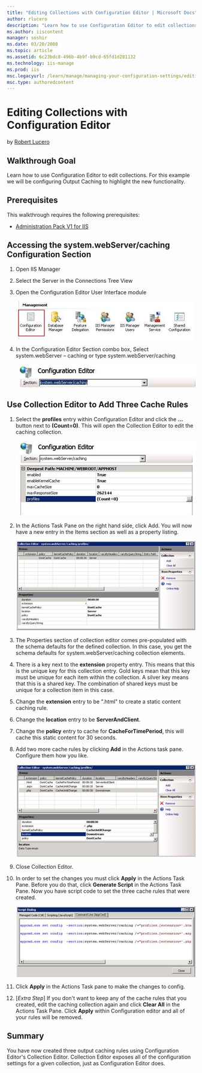 ```yaml
---
title: "Editing Collections with Configuration Editor | Microsoft Docs"
author: rlucero
description: "Learn how to use Configuration Editor to edit collections. For this example we will be configuring Output Caching to highlight the new functionality. Prerequ..."
ms.author: iiscontent
manager: soshir
ms.date: 03/20/2008
ms.topic: article
ms.assetid: 6c23bdc8-496b-4b9f-b9cd-65fd1d281132
ms.technology: iis-manage
ms.prod: iis
msc.legacyurl: /learn/manage/managing-your-configuration-settings/editing-collections-with-configuration-editor
msc.type: authoredcontent
---
```

Editing Collections with Configuration Editor
====================
by [Robert Lucero](https://github.com/rlucero)

## Walkthrough Goal

Learn how to use Configuration Editor to edit collections. For this example we will be configuring Output Caching to highlight the new functionality.

## Prerequisites

This walkthrough requires the following prerequisites:

- [Administration Pack V1 for IIS](https://www.iis.net/downloads/microsoft/administration-pack "Install Administration Pack")

## Accessing the system.webServer/caching Configuration Section

1. Open IIS Manager
2. Select the Server in the Connections Tree View
3. Open the Configuration Editor User Interface module

    [![](editing-collections-with-configuration-editor/_static/image2.jpg)](editing-collections-with-configuration-editor/_static/image1.jpg)
4. In the Configuration Editor Section combo box, Select system.webServer – caching or type system.webServer/caching

    [![](editing-collections-with-configuration-editor/_static/image4.jpg)](editing-collections-with-configuration-editor/_static/image3.jpg)

## Use Collection Editor to Add Three Cache Rules

1. Select the **profiles** entry within Configuration Editor and click the **…** button next to **(Count=0)**. This will open the Collection Editor to edit the caching collection.

    [![](editing-collections-with-configuration-editor/_static/image6.jpg)](editing-collections-with-configuration-editor/_static/image5.jpg)
2. In the Actions Task Pane on the right hand side, click Add. You will now have a new entry in the Items section as well as a property listing.

    [![](editing-collections-with-configuration-editor/_static/image8.jpg)](editing-collections-with-configuration-editor/_static/image7.jpg)
3. The Properties section of collection editor comes pre-populated with the schema defaults for the defined collection. In this case, you get the schema defaults for system.webServer/caching collection elements.
4. There is a key next to the **extension** property entry. This means that this is the unique key for this collection entry. Gold keys mean that this key must be unique for each item within the collection. A silver key means that this is a shared key. The combination of shared keys must be unique for a collection item in this case.
5. Change the **extension** entry to be ".html" to create a static content caching rule.
6. Change the **location** entry to be **ServerAndClient**.
7. Change the **policy** entry to cache for **CacheForTimePeriod**, this will cache this static content for 30 seconds.
8. Add two more cache rules by clicking **Add** in the Actions task pane. Configure them how you like.

    [![](editing-collections-with-configuration-editor/_static/image10.jpg)](editing-collections-with-configuration-editor/_static/image9.jpg)
9. Close Collection Editor.
10. In order to set the changes you must click **Apply** in the Actions Task Pane. Before you do that, click **Generate Script** in the Actions Task Pane. Now you have script code to set the three cache rules that were created.

    [![](editing-collections-with-configuration-editor/_static/image12.jpg)](editing-collections-with-configuration-editor/_static/image11.jpg)
11. Click **Apply** in the Actions Task pane to make the changes to config.
12. [*Extra Step*] If you don't want to keep any of the cache rules that you created, edit the caching collection again and click **Clear All** in the Actions Task Pane. Click **Apply** within Configuration editor and all of your rules will be removed.

## Summary

You have now created three output caching rules using Configuration Editor's Collection Editor. Collection Editor exposes all of the configuration settings for a given collection, just as Configuration Editor does.